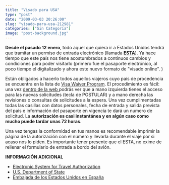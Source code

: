 ```yaml
---
title: "Visado para USA"
type: "post"
date: "2009-03-03 20:26:00"
slug: "visado-para-usa-212981"
categories: ["Sin Categoría"]
image: "post-background.jpg"
---
```


**Desde el pasado 12 enero**, todo aquel que quiera ir a Estados Unidos tendrá que tramitar un permiso de entrada electrónico (llamada **[ESTA](https://esta.cbp.dhs.gov/esta/esta.html?_flowExecutionKey=_c18DFF9B2-DF99-98AA-8E14-50A3DEC777ED_k994AF016-1F91-03C7-601C-D89547F6623C)**). Ya hace tiempo que este país nos tiene acostumbrados a continuos cambios y condiciones para poder visitarlo (primero fue el pasaporte electrónico, al poco tiempo el digitalizado y ahora este nuevo formato de "visado online". )

Están obligados a hacerlo todos aquellos viajeros cuyo país de procedencia se encuentra en la lista de [Visa Waiver Program](http://travel.state.gov/visa/temp/without/without_1990.html#countries). El procedimiento es fácil: una vez [dentro de la web ](https://esta.cbp.dhs.gov/esta/esta.html?_flowExecutionKey=_c18DFF9B2-DF99-98AA-8E14-50A3DEC777ED_k994AF016-1F91-03C7-601C-D89547F6623C)podrás ver que a mano izquierda tienes el acceso para las nuevas solicitudes (tecla de POSTULAR) y a mano derecha las revisiones o consultas de solicitudes a la espera. Una vez cumplimentadas todas las casillas con datos personales, fecha de entrada y salida prevista del pais e información del pasaporte en vigencia te dará un numero de solicitud. La **autorización es casi instantánea y en algún caso como mucho puede tardar unas 72 horas**.

Una vez tengas la conformidad en tus manos es recomendable imprimir la página de la autorización con el número y llevarla durante el viaje por si acaso nos lo piden. Es importante tener presente que el ESTA, no exime de rellenar el formulario de entrada a bordo del avión.

**INFORMACIÓN ADICIONAL**

- [Electronic System for Travel Authorization](https://esta.cbp.dhs.gov/esta/esta.html?_flowExecutionKey=_cE956ABA2-F3B2-F315-AD16-67868961BEE6_k18C8B284-143F-2E91-9FFB-99B7C85C20F5)
- [U.S. Department of State](http://evisaforms.state.gov/instructions_Spanish.asp)
- [Embajada de los Estados Unidos en España](http://www.embusa.es/)